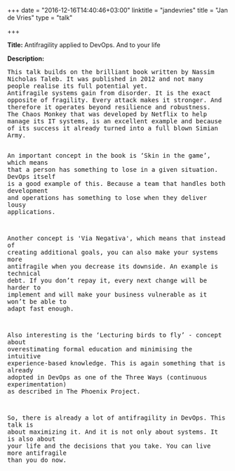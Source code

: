+++
date = "2016-12-16T14:40:46+03:00"
linktitle = "jandevries"
title = "Jan de Vries"
type = "talk"

+++

<div class="span-15  ">
  <div class="span-15  last ">
  <p><strong>Title:</strong>
Antifragility applied to DevOps. And to your life
</p>

<p><strong>Description:</strong></p>

<p><pre style='white-space: pre-wrap;       /* Since CSS 2.1 */
    white-space: -moz-pre-wrap;  /* Mozilla, since 1999 */
    white-space: -pre-wrap;      /* Opera 4-6 */
    white-space: -o-pre-wrap;    /* Opera 7 */
    word-wrap: break-word;     '>
This talk builds on the brilliant book written by Nassim Nicholas Taleb. It was published in 2012 and not many people realise its full potential yet.
Antifragile systems gain from disorder. It is the exact opposite of fragility. Every attack makes it stronger. And therefore it operates beyond resilience and robustness.
The Chaos Monkey that was developed by Netflix to help manage its IT systems, is an excellent example and because of its success it already turned into a full blown Simian Army.
 
An important concept in the book is ‘Skin in the game’, which means that a person has something to lose in a given situation. DevOps itself is a good example of this. Because a team that handles both development and operations has something to lose when they deliver lousy applications.
 
Another concept is 'Via Negativa', which means that instead of creating additional goals, you can also make your systems more antifragile when you decrease its downside. An example is technical debt. If you don’t repay it, every next change will be harder to implement and will make your business vulnerable as it won’t be able to adapt fast enough.
 
Also interesting is the ‘Lecturing birds to fly’ - concept about overestimating formal education and minimising the intuitive experience-based knowledge. This is again something that is already adopted in DevOps as one of the Three Ways (continuous experimentation) as described in The Phoenix Project.
 
So, there is already a lot of antifragility in DevOps. This talk is about maximizing it. 
And it is not only about systems. It is also about your life and the decisions that you take. You can live more antifragile than you do now.

</pre>

</p>
  


  </div>
</div>

